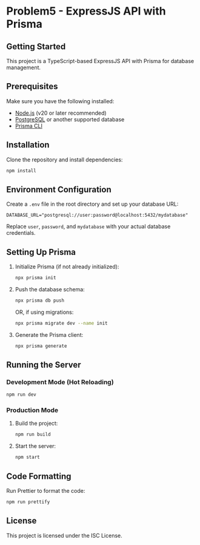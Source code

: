 # Problem5 - ExpressJS API with Prisma

## Getting Started
This project is a TypeScript-based ExpressJS API with Prisma for database management.

## Prerequisites
Make sure you have the following installed:
- [Node.js](https://nodejs.org/) (v20 or later recommended)
- [PostgreSQL](https://www.postgresql.org/) or another supported database
- [Prisma CLI](https://www.prisma.io/docs)

## Installation
Clone the repository and install dependencies:
```sh
npm install
```

## Environment Configuration
Create a `.env` file in the root directory and set up your database URL:
```env
DATABASE_URL="postgresql://user:password@localhost:5432/mydatabase"
```
Replace `user`, `password`, and `mydatabase` with your actual database credentials.

## Setting Up Prisma
1. Initialize Prisma (if not already initialized):
   ```sh
   npx prisma init
   ```
2. Push the database schema:
   ```sh
   npx prisma db push
   ```
   OR, if using migrations:
   ```sh
   npx prisma migrate dev --name init
   ```
3. Generate the Prisma client:
   ```sh
   npx prisma generate
   ```

## Running the Server
### Development Mode (Hot Reloading)
```sh
npm run dev
```

### Production Mode
1. Build the project:
   ```sh
   npm run build
   ```
2. Start the server:
   ```sh
   npm start
   ```

## Code Formatting
Run Prettier to format the code:
```sh
npm run prettify
```

## License
This project is licensed under the ISC License.

